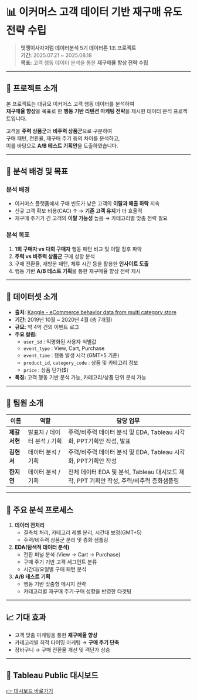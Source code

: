 # 📊 이커머스 고객 데이터 기반 재구매 유도 전략 수립

> **멋쟁이사자처럼 데이터분석 5기 데이터톤 1조 프로젝트**  
> **기간:** 2025.07.21 ~ 2025.08.18  
> **목표:** 고객 행동 데이터 분석을 통한 **재구매율 향상 전략 수립**

---

## 📝 프로젝트 소개
본 프로젝트는 대규모 이커머스 고객 행동 데이터를 분석하여  
**재구매율 향상**을 목표로 한 **행동 기반 리텐션 마케팅 전략**을 제시한 데이터 분석 프로젝트입니다.  

고객을 **주력 상품군**과 **비주력 상품군**으로 구분하여  
구매 패턴, 전환율, 재구매 주기 등의 차이를 분석하고,  
이를 바탕으로 **A/B 테스트 기획안**을 도출하였습니다.  

---

## 🎯 분석 배경 및 목표

### 분석 배경
- 이커머스 플랫폼에서 구매 빈도가 낮은 고객의 **이탈과 매출 하락** 지속
- 신규 고객 확보 비용(CAC) ↑ → **기존 고객 유지**가 더 효율적
- 재구매 주기가 긴 고객의 **이탈 가능성** 높음 → 카테고리별 맞춤 전략 필요

### 분석 목표
1. **1회 구매자 vs 다회 구매자** 행동 패턴 비교 및 이탈 징후 파악  
2. **주력 vs 비주력 상품군** 구매 성향 분석  
3. 구매 전환율, 재방문 패턴, 체류 시간 등을 활용한 **인사이트 도출**  
4. 행동 기반 **A/B 테스트 기획**을 통한 재구매율 향상 전략 제시  

---

## 📂 데이터셋 소개
- **출처:** [Kaggle - eCommerce behavior data from multi category store](https://www.kaggle.com/datasets/mkechinov/ecommerce-behavior-data-from-multi-category-store)  
- **기간:** 2019년 10월 ~ 2020년 4월 (총 7개월)  
- **규모:** 약 4억 건의 이벤트 로그  
- **주요 컬럼:**
  - `user_id` : 익명화된 사용자 식별값  
  - `event_type` : View, Cart, Purchase  
  - `event_time` : 행동 발생 시각 (GMT+5 기준)  
  - `product_id`, `category_code` : 상품 및 카테고리 정보  
  - `price` : 상품 단가($)  
- **특징:** 고객 행동 기반 분석 가능, 카테고리/상품 단위 분석 가능  

---

## 👥 팀원 소개

| 이름 | 역할 | 담당 업무 |
|------|------|-----------|
| **제갈서현** | 발표자 / 데이터 분석 / 기획 | 주력/비주력 데이터 분석 및 EDA, Tableau 시각화, PPT기획안 작성, 발표 |
| **김현서** | 데이터 분석 / 기획 | 주력/비주력 데이터 분석 및 EDA, Tableau 시각화, PPT기획안 작성 |
| **한지연** | 데이터 분석 / 기획 | 전체 데이터 EDA 및 분석, Tableau 대시보드 제작, PPT 기획안 작성, 주력/비주력 층화샘플링 |

---

## 📌 주요 분석 프로세스
1. **데이터 전처리**  
   - 결측치 처리, 카테고리 레벨 분리, 시간대 보정(GMT+5)
   - 주력/비주력 상품군 분리 및 층화 샘플링
2. **EDA(탐색적 데이터 분석)**  
   - 전환 퍼널 분석 (View → Cart → Purchase)
   - 구매 주기 기반 고객 세그먼트 분류
   - 시간대/요일별 구매 패턴 분석
3. **A/B 테스트 기획**  
   - 행동 기반 맞춤형 메시지 전략
   - 카테고리별 재구매 주기·구매 성향을 반영한 타겟팅

---

## 📈 기대 효과
- 고객 맞춤 마케팅을 통한 **재구매율 향상**
- 카테고리별 최적 타이밍 마케팅 → **구매 주기 단축**
- 장바구니 → 구매 전환율 개선 및 객단가 상승

---

## 🔗 Tableau Public 대시보드
[👉 대시보드 바로가기](https://public.tableau.com/views/MarketingDashBoardLikelion/Main?:language=ko-KR&:sid=&:redirect=auth&:display_count=n&:origin=viz_share_link)
